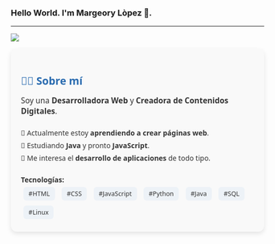 ### Hello World. I'm Margeory Lòpez 🌷.
---
<p>
  <img src="https://blogger.googleusercontent.com/img/b/R29vZ2xl/AVvXsEjMh2SsRKrvE1DbXMu1Ybf8Ubx7whQwt-NpEX84x6JZgZeGwQgrLRvlqLdxS9c0-M7L-H79kk6KTeOlizwMvSIm1uDoZy8PmKbJE3dwFtQMjZ9pL1F6q8ZaPXKJvged6fgiBnLF8u0WRQjJ/s1600/Gifs+animados+Snoopy+11.gif"15%"/>
  <div style="font-family: 'Segoe UI', Tahoma, Geneva, Verdana, sans-serif; background: #f9f9f9; border-radius: 12px; padding: 20px; max-width: 500px; box-shadow: 0 4px 10px rgba(0,0,0,0.1); color: #333;">
  <h2 style="color: #2b6cb0; margin-bottom: 10px;">👩‍💻 Sobre mí</h2>
  <p style="font-size: 1.1em; margin-bottom: 20px;">
    Soy una <strong>Desarrolladora Web</strong> y <strong>Creadora de Contenidos Digitales</strong>.
  </p>

  <ul style="list-style: none; padding: 0; line-height: 1.8;">
    <li>🔹 Actualmente estoy <strong>aprendiendo a crear páginas web</strong>.</li>
    <li>🔹 Estudiando <strong>Java</strong> y pronto <strong>JavaScript</strong>.</li>
    <li>🔹 Me interesa el <strong>desarrollo de aplicaciones</strong> de todo tipo.</li>
  </ul>

  <div style="margin-top: 20px;">
    <strong>Tecnologías:</strong><br>
    <span style="display: inline-block; background: #edf2f7; border-radius: 6px; padding: 5px 10px; margin: 5px; font-size: 0.9em;">
      #HTML
    </span>
    <span style="display: inline-block; background: #edf2f7; border-radius: 6px; padding: 5px 10px; margin: 5px; font-size: 0.9em;">
      #CSS
    </span>
    <span style="display: inline-block; background: #edf2f7; border-radius: 6px; padding: 5px 10px; margin: 5px; font-size: 0.9em;">
      #JavaScript
    </span>
    <span style="display: inline-block; background: #edf2f7; border-radius: 6px; padding: 5px 10px; margin: 5px; font-size: 0.9em;">
      #Python
    </span>
    <span style="display: inline-block; background: #edf2f7; border-radius: 6px; padding: 5px 10px; margin: 5px; font-size: 0.9em;">
      #Java
    </span>
    <span style="display: inline-block; background: #edf2f7; border-radius: 6px; padding: 5px 10px; margin: 5px; font-size: 0.9em;">
      #SQL
    </span>
    <span style="display: inline-block; background: #edf2f7; border-radius: 6px; padding: 5px 10px; margin: 5px; font-size: 0.9em;">
      #Linux
    </span>
  </div>
</div>
